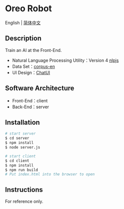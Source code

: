 # Oreo Robot



English | [简体中文](https://github.com/lt502676921/oreo-robot/blob/main/README.zh-CN.md)



## Description

Train an AI at the Front-End.

- Natural Language Processing Utility：Version 4 [nlpjs](https://github.com/axa-group/nlp.js) 
- Data Set：[corpus-en](https://raw.githubusercontent.com/jesus-seijas-sp/nlpjs-examples/master/01.quickstart/02.filecorpus/corpus-en.json)
- UI Design：[ChatUI](https://github.com/alibaba/ChatUI)



## Software Architecture

- Front-End：client
- Back-End：server



## Installation

```bash
# start server
$ cd server
$ npm install
$ node server.js

# start client
$ cd client
$ npm install
$ npm run build
# Put index.html into the browser to open
```



## Instructions

For reference only.
